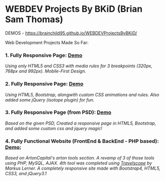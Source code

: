 # WEBDEV Projects By BKiD (Brian Sam Thomas)

DEMOS - https://brainchild95.github.io/WEBDEVProjectsByBKiD/

Web Development Projects Made So Far: 

<h3>1. Fully Responsive Page: <a href="https://brainchild95.github.io/WEBDEVProjectsByBKiD/1.%20Responsive_HTML5-CSS3/index.html">Demo</a></h3>
   <em>Using only HTML5 and CSS3 with media rules for 3 breakpoints (320px, 768px and 992px). Mobile-First Design.</em>
   
<h3>2. Fully Responsive Page: <a href="https://brainchild95.github.io/WEBDEVProjectsByBKiD/2.%20Responsive_HTML5-CSS3-Bootstrap4-jQuery/index.html">Demo</a></h3>
   <em>Using HTML5, Bootstrap, alongwith custom CSS animations and rules. Also added some jQuery (isotope plugin) for fun.</em>
   
<h3>3. Fully Responsive Page (from PSD): <a href="https://brainchild95.github.io/WEBDEVProjectsByBKiD/3.%20Responsive_PSD-To-Bootstrap4_Stripe/main.html">Demo</a></h3>
   <em>Based on the given PSD, Created a responsive page in HTML5, Bootstrap, and added some custom css and jquery magic!</em>
   
<h3>4. Fully Functional Website (FrontEnd & BackEnd - PHP based): <abbr title="Not possible on Github Pages as per ToS.">Demo:</abbr></h3>
   <em>Based on ArtonCapital's arton tools section. A revamp of 3 of those tools using PHP, MySQL, AJAX. 4th tool was completed using <a href="https://www.markuslerner.com/#travelscope">Travelscope</a> by Markus Lerner. A completely responsive site made with Bootstrap4, HTML5, CSS3, and jQuery3.1 </em>
